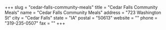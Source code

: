 +++
slug = "cedar-falls-community-meals"
title = "Cedar Falls Community Meals"
name = "Cedar Falls Community Meals"
address = "723 Washington St"
city = "Cedar Falls"
state = "IA"
postal = "50613"
website = ""
phone = "319-235-0507"
fax = ""
+++
